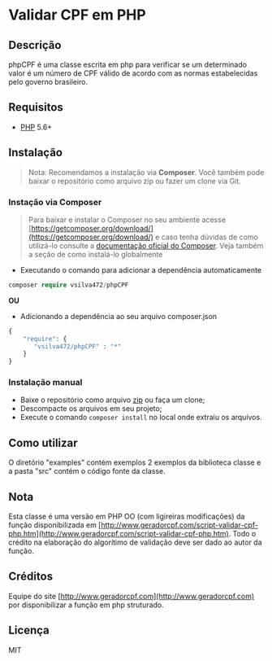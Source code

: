 # Validar CPF em PHP

## Descrição

phpCPF é uma classe escrita em php para verificar se um determinado valor é um número de CPF válido de acordo com as normas estabelecidas pelo governo brasileiro.


## Requisitos
* [PHP](https://php.net) 5.6+

## Instalação
> Nota: Recomendamos a instalação via **Composer**. Você também pode baixar o repositório como arquivo zip ou fazer um clone via Git.

### Instação via Composer
> Para baixar e instalar o Composer no seu ambiente acesse [https://getcomposer.org/download/](https://getcomposer.org/download/) e caso tenha dúvidas de como utilizá-lo consulte a [documentação oficial do Composer](https://getcomposer.org/doc/). Veja também a seção de como instalá-lo globalmente

+ Executando o comando para adicionar a dependência automaticamente
```php
composer require vsilva472/phpCPF
```

**OU**

* Adicionando a dependência ao seu arquivo composer.json

```php
{
    "require": {
       "vsilva472/phpCPF" : "*"
    }
}
``` 

### Instalação manual
* Baixe o repositório como arquivo [zip](https://github.com/vsilva472/phpCPF/archive/master.zip) ou faça um clone;
* Descompacte os arquivos em seu projeto;
* Execute o comando `composer install` no local onde extraiu os arquivos.


## Como utilizar

O diretório "examples" contém exemplos 2 exemplos da biblioteca classe e a pasta "src" contém o código fonte da classe.


## Nota

Esta classe é uma versão em PHP OO (com ligireiras modificações) da função disponibilizada em [http://www.geradorcpf.com/script-validar-cpf-php.htm](http://www.geradorcpf.com/script-validar-cpf-php.htm). 
Todo o crédito na elaboração do algorítimo de validação deve ser dado ao autor da função.

## Créditos
Equipe do site [http://www.geradorcpf.com](http://www.geradorcpf.com) por disponibilizar a função em php struturado.

## Licença
MIT